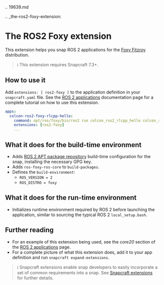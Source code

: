 .. 19639.md

.. _the-ros2-foxy-extension:

# The ROS2 Foxy extension

This extension helps you snap ROS 2 applications for the [Foxy Fitzroy](https://docs.ros.org/en/foxy/Releases/Release-Foxy-Fitzroy.html) distribution.

> ℹ This extension requires Snapcraft 7.3+.

## How to use it

Add `extensions: [ ros2-foxy ]` to the application definition in your `snapcraft.yaml` file. See the [ROS 2 applications](https://snapcraft.io/docs/ros2-applications#heading--core20) documentation page for a complete tutorial on how to use this extension.

```yaml
apps:
  colcon-ros2-foxy-rlcpp-hello:
    command: opt/ros/foxy/bin/ros2 run colcon_ros2_rlcpp_hello colcon_ros2_rlcpp_hello
    extensions: [ros2-foxy]
    ...
```

## What it does for the build-time environment

* Adds [ROS 2 APT package repository](http://repo.ros2.org/ubuntu/main) build-time configuration for the snap, installing the necessary GPG key.
* Adds `ros-foxy-ros-core` to `build-packages`.
* Defines the `build-environment`:
  * `ROS_VERSION = 2`
  * `ROS_DISTRO = foxy`

## What it does for the run-time environment

* Initializes runtime environment required by ROS 2 before launching the application, similar to sourcing the typical ROS 2 `local_setup.bash`.

## Further reading
* For an example of this extension being used, see the _core20_ section of the [ROS 2 applications](https://snapcraft.io/docs/ros2-applications#heading--core20) page.
* For a complete picture of what this extension does, add it to your app definition and run `snapcraft expand-extensions`.

> ℹ  Snapcraft extensions enable snap developers to easily incorporate a set of common requirements into a snap. See [Snapcraft extensions](snapcraft-extensions.md) for further details.